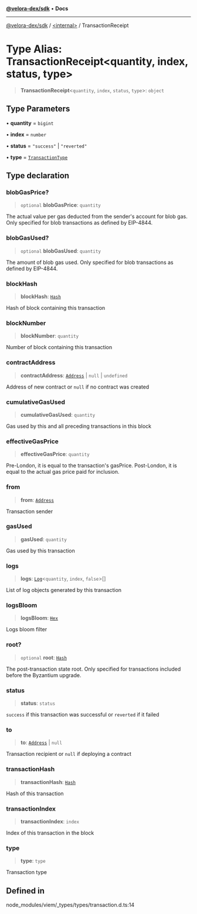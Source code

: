 [**@velora-dex/sdk**](../../README.md) • **Docs**

***

[@velora-dex/sdk](../../globals.md) / [\<internal\>](../README.md) / TransactionReceipt

# Type Alias: TransactionReceipt\<quantity, index, status, type\>

> **TransactionReceipt**\<`quantity`, `index`, `status`, `type`\>: `object`

## Type Parameters

• **quantity** = `bigint`

• **index** = `number`

• **status** = `"success"` \| `"reverted"`

• **type** = [`TransactionType`](TransactionType.md)

## Type declaration

### blobGasPrice?

> `optional` **blobGasPrice**: `quantity`

The actual value per gas deducted from the sender's account for blob gas. Only specified for blob transactions as defined by EIP-4844.

### blobGasUsed?

> `optional` **blobGasUsed**: `quantity`

The amount of blob gas used. Only specified for blob transactions as defined by EIP-4844.

### blockHash

> **blockHash**: [`Hash`](Hash.md)

Hash of block containing this transaction

### blockNumber

> **blockNumber**: `quantity`

Number of block containing this transaction

### contractAddress

> **contractAddress**: [`Address`](Address.md) \| `null` \| `undefined`

Address of new contract or `null` if no contract was created

### cumulativeGasUsed

> **cumulativeGasUsed**: `quantity`

Gas used by this and all preceding transactions in this block

### effectiveGasPrice

> **effectiveGasPrice**: `quantity`

Pre-London, it is equal to the transaction's gasPrice. Post-London, it is equal to the actual gas price paid for inclusion.

### from

> **from**: [`Address`](Address.md)

Transaction sender

### gasUsed

> **gasUsed**: `quantity`

Gas used by this transaction

### logs

> **logs**: [`Log`](Log.md)\<`quantity`, `index`, `false`\>[]

List of log objects generated by this transaction

### logsBloom

> **logsBloom**: [`Hex`](Hex.md)

Logs bloom filter

### root?

> `optional` **root**: [`Hash`](Hash.md)

The post-transaction state root. Only specified for transactions included before the Byzantium upgrade.

### status

> **status**: `status`

`success` if this transaction was successful or `reverted` if it failed

### to

> **to**: [`Address`](Address.md) \| `null`

Transaction recipient or `null` if deploying a contract

### transactionHash

> **transactionHash**: [`Hash`](Hash.md)

Hash of this transaction

### transactionIndex

> **transactionIndex**: `index`

Index of this transaction in the block

### type

> **type**: `type`

Transaction type

## Defined in

node\_modules/viem/\_types/types/transaction.d.ts:14
